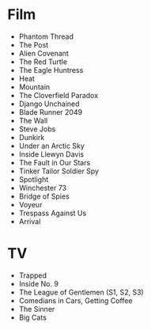 # Film
- Phantom Thread
- The Post
- Alien Covenant
- The Red Turtle
- The Eagle Huntress
- Heat
- Mountain
- The Cloverfield Paradox
- Django Unchained
- Blade Runner 2049
- The Wall
- Steve Jobs
- Dunkirk
- Under an Arctic Sky
- Inside Llewyn Davis
- The Fault in Our Stars
- Tinker Tailor Soldier Spy
- Spotlight
- Winchester 73
- Bridge of Spies
- Voyeur
- Trespass Against Us
- Arrival

# TV
- Trapped
- Inside No. 9
- The League of Gentlemen (S1, S2, S3)
- Comedians in Cars, Getting Coffee
- The Sinner
- Big Cats
